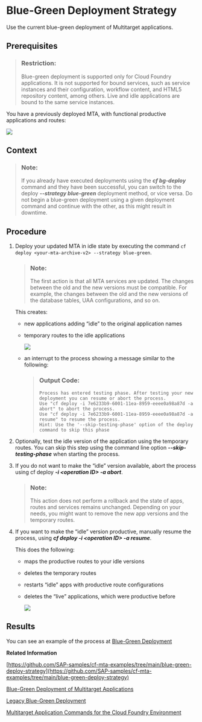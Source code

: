 <!-- loio7c83810c31d842938cbc39c135a2d99f -->

# Blue-Green Deployment Strategy

Use the current blue-green deployment of Multitarget applications.



<a name="loio7c83810c31d842938cbc39c135a2d99f__prereq_ssz_xnt_dlb"/>

## Prerequisites

> ### Restriction:  
> Blue-green deployment is supported only for Cloud Foundry applications. It is not supported for bound services, such as service instances and their configuration, workflow content, and HTML5 repository content, among others. Live and idle applications are bound to the same service instances.

You have a previously deployed MTA, with functional productive applications and routes:

 ![](images/Blue_Application_Version_of_an_MTA_NEW_8d66427.png) 



<a name="loio7c83810c31d842938cbc39c135a2d99f__context_nvv_tfx_rcb"/>

## Context

> ### Note:  
> If you already have executed deployments using the ***cf bg-deploy*** command and they have been successful, you can switch to the deploy ***--strategy blue-green*** deployment method, or vice versa. Do not begin a blue-green deployment using a given deployment command and continue with the other, as this might result in downtime.



<a name="loio7c83810c31d842938cbc39c135a2d99f__steps_ryh_k2m_qcb"/>

## Procedure

1.  Deploy your updated MTA in idle state by executing the command `cf deploy <your-mta-archive-v2> --strategy blue-green`.

    > ### Note:  
    > The first action is that all MTA services are updated. The changes between the old and the new versions must be compatible. For example, the changes between the old and the new versions of the database tables, UAA configurations, and so on.

    This creates:

    -   new applications adding “idle” to the original application names
    -   temporary routes to the idle applications

         ![](images/Blue-Green_with_a_Temporatry_Route_NEW_2519972.png) 

    -   an interrupt to the process showing a message similar to the following:

        > ### Output Code:  
        > ```
        > Process has entered testing phase. After testing your new deployment you can resume or abort the process.
        > Use "cf deploy -i 7e6233b9-6001-11ea-8959-eeee0a98a87d -a abort" to abort the process.
        > Use "cf deploy -i 7e6233b9-6001-11ea-8959-eeee0a98a87d -a resume" to resume the process.
        > Hint: Use the '--skip-testing-phase' option of the deploy command to skip this phase
        > ```


2.  Optionally, test the idle version of the application using the temporary routes. You can skip this step using the command line option ***--skip-testing-phase*** when starting the process.

3.  If you do not want to make the “idle” version available, abort the process using cf deploy ***-i <operation ID\> -a abort***.

    > ### Note:  
    > This action does not perform a rollback and the state of apps, routes and services remains unchanged. Depending on your needs, you might want to remove the new app versions and the temporary routes.

4.  If you want to make the “idle” version productive, manually resume the process, using ***cf deploy -i <operation ID\> -a resume***.

    This does the following:

    -   maps the productive routes to your idle versions
    -   deletes the temporary routes
    -   restarts “idle” apps with productive route configurations
    -   deletes the “live” applications, which were productive before

         ![](images/Green_Application_version_of_an_MTA_NEW_ec69fb7.png) 





<a name="loio7c83810c31d842938cbc39c135a2d99f__result_jz4_vwx_xkb"/>

## Results

You can see an example of the process at [Blue-Green Deployment](https://github.com/SAP-samples/cf-mta-examples/tree/master/blue-green-deploy)

**Related Information**  


[https://github.com/SAP-samples/cf-mta-examples/tree/main/blue-green-deploy-strategy](https://github.com/SAP-samples/cf-mta-examples/tree/main/blue-green-deploy-strategy)

[Blue-Green Deployment of Multitarget Applications](Blue-Green_Deployment_of_Multitarget_Applications_772ab72.md "Run two identical production environments to employ the blue-green deployment technique.")

[Legacy Blue-Green Deployment](Legacy_Blue-Green_Deployment_764308c.md "Use the legacy blue-green deployment strategy of Multitarget applications.")

[Multitarget Application Commands for the Cloud Foundry Environment](../50-administration-and-ops/Multitarget_Application_Commands_for_the_Cloud_Foundry_Environment_65ddb1b.md "A list of additional commands to install archives and deploy multitarget applications (MTA) to the Cloud Foundry environment.")

